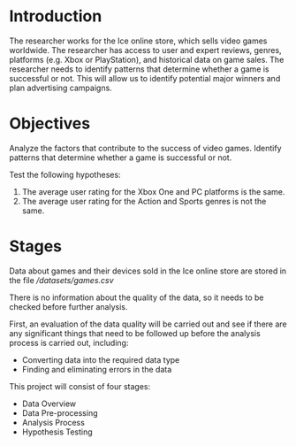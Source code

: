 # Introduction
The researcher works for the Ice online store, which sells video games worldwide. The researcher has access to user and expert reviews, genres, platforms (e.g. Xbox or PlayStation), and historical data on game sales. The researcher needs to identify patterns that determine whether a game is successful or not. This will allow us to identify potential major winners and plan advertising campaigns.

# Objectives
Analyze the factors that contribute to the success of video games. Identify patterns that determine whether a game is successful or not.

Test the following hypotheses:
1. The average user rating for the Xbox One and PC platforms is the same.
2. The average user rating for the Action and Sports genres is not the same.

# Stages
Data about games and their devices sold in the Ice online store are stored in the file */datasets/games.csv*

There is no information about the quality of the data, so it needs to be checked before further analysis.

First, an evaluation of the data quality will be carried out and see if there are any significant things that need to be followed up before the analysis process is carried out, including:
- Converting data into the required data type
- Finding and eliminating errors in the data

This project will consist of four stages:
- Data Overview
- Data Pre-processing
- Analysis Process
- Hypothesis Testing